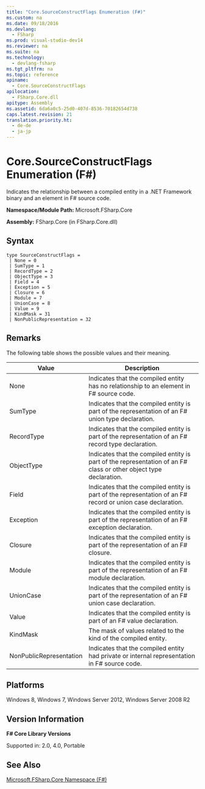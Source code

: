 ```yaml
---
title: "Core.SourceConstructFlags Enumeration (F#)"
ms.custom: na
ms.date: 09/18/2016
ms.devlang: 
  - FSharp
ms.prod: visual-studio-dev14
ms.reviewer: na
ms.suite: na
ms.technology: 
  - devlang-fsharp
ms.tgt_pltfrm: na
ms.topic: reference
apiname: 
  - Core.SourceConstructFlags
apilocation: 
  - FSharp.Core.dll
apitype: Assembly
ms.assetid: 6da6a0c5-25d0-407d-8536-70182654d738
caps.latest.revision: 21
translation.priority.ht: 
  - de-de
  - ja-jp
---
```

# Core.SourceConstructFlags Enumeration (F#)
Indicates the relationship between a compiled entity in a .NET Framework binary and an element in F# source code.  
  
 **Namespace/Module Path:** Microsoft.FSharp.Core  
  
 **Assembly:** FSharp.Core (in FSharp.Core.dll)  
  
## Syntax  
  
```  
type SourceConstructFlags =  
 | None = 0  
 | SumType = 1  
 | RecordType = 2  
 | ObjectType = 3  
 | Field = 4  
 | Exception = 5  
 | Closure = 6  
 | Module = 7  
 | UnionCase = 8  
 | Value = 9  
 | KindMask = 31  
 | NonPublicRepresentation = 32  
```  
  
## Remarks  
 The following table shows the possible values and their meaning.  
  
|Value|Description|  
|-----------|-----------------|  
|None|Indicates that the compiled entity has no relationship to an element in F# source code.|  
|SumType|Indicates that the compiled entity is part of the representation of an F# union type declaration.|  
|RecordType|Indicates that the compiled entity is part of the representation of an F# record type declaration.|  
|ObjectType|Indicates that the compiled entity is part of the representation of an F# class or other object type declaration.|  
|Field|Indicates that the compiled entity is part of the representation of an F# record or union case declaration.|  
|Exception|Indicates that the compiled entity is part of the representation of an F# exception declaration.|  
|Closure|Indicates that the compiled entity is part of the representation of an F# closure.|  
|Module|Indicates that the compiled entity is part of the representation of an F# module declaration.|  
|UnionCase|Indicates that the compiled entity is part of the representation of an F# union case declaration.|  
|Value|Indicates that the compiled entity is part of an F# value declaration.|  
|KindMask|The mask of values related to the kind of the compiled entity.|  
|NonPublicRepresentation|Indicates that the compiled entity had private or internal representation in F# source code.|  
  
## Platforms  
 Windows 8, Windows 7, Windows Server 2012, Windows Server 2008 R2  
  
## Version Information  
 **F# Core Library Versions**  
  
 Supported in: 2.0, 4.0, Portable  
  
## See Also  
 [Microsoft.FSharp.Core Namespace (F#)](../Topic/Microsoft.FSharp.Core%20Namespace%20\(F%23\).md)